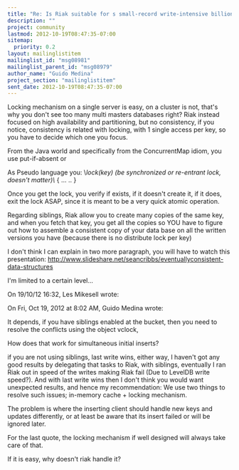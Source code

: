 ```yaml
---
title: "Re: Is Riak suitable for s small-record write-intensive	billion-records application?"
description: ""
project: community
lastmod: 2012-10-19T08:47:35-07:00
sitemap:
  priority: 0.2
layout: mailinglistitem
mailinglist_id: "msg08981"
mailinglist_parent_id: "msg08979"
author_name: "Guido Medina"
project_section: "mailinglistitem"
sent_date: 2012-10-19T08:47:35-07:00
---
```



Locking mechanism on a single server is easy, on a cluster is not, 
that's why you don't see too many multi masters databases right? Riak 
instead focused on high availability and partitioning, but no 
consistency, if you notice, consistency is related with locking, with 1 
single access per key, so you have to decide which one you focus.


From the Java world and specifically from the ConcurrentMap 
idiom, you use put-if-absent or


As Pseudo language you:
\\*lock(key) (be synchronized or re-entrant lock, doesn't matter)\\*
{
...
..
}

Once you get the lock, you verify if exists, if it doesn't create it, if 
it does, exit the lock ASAP, since it is meant to be a very quick atomic 
operation.


Regarding siblings, Riak allow you to create many copies of the same 
key, and when you fetch that key, you get all the copies so YOU have to 
figure out how to assemble a consistent copy of your data base on all 
the written versions you have (because there is no distribute lock per key)


I don't think I can explain in two more paragraph, you will have to 
watch this presentation: 
http://www.slideshare.net/seancribbs/eventuallyconsistent-data-structures


I'm limited to a certain level...

On 19/10/12 16:32, Les Mikesell wrote:

On Fri, Oct 19, 2012 at 8:02 AM, Guido Medina  wrote:

It depends, if you have siblings enabled at the bucket, then you need to
resolve the conflicts using the object vclock,

How does that work for simultaneous initial inserts?


if you are not using
siblings, last write wins, either way, I haven't got any good results by
delegating that tasks to Riak, with siblings, eventually I ran Riak out in
speed of the writes making Riak fail (Due to LevelDB write speed?). And with
last write wins then I don't think you would want unexpected results, and
hence my recommendation: We use two things to resolve such issues; in-memory
cache + locking mechanism.

The problem is where the inserting client should handle new keys and
updates differently, or at least be aware that its insert failed or
will be ignored later.


For the last quote, the locking mechanism if well designed will always take
care of that.

If it is easy, why doesn't riak handle it?

